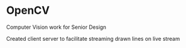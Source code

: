 # OpenCV
Computer Vision work for Senior Design


Created client server to facilitate streaming drawn lines on live stream
